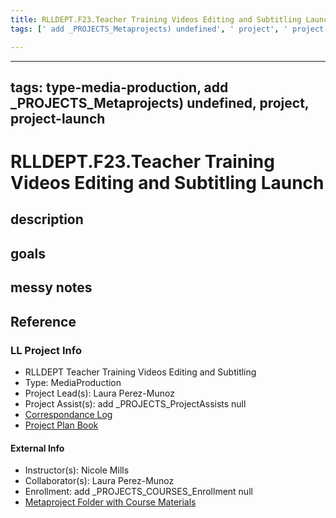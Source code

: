 ```yaml
---
title: RLLDEPT.F23.Teacher Training Videos Editing and Subtitling Launch
tags: [' add _PROJECTS_Metaprojects) undefined', ' project', ' project-launch', type-media-production]

---
```


---
tags: type-media-production, add _PROJECTS_Metaprojects) undefined, project, project-launch
---

# RLLDEPT.F23.Teacher Training Videos Editing and Subtitling Launch

## description 

## goals 

## messy notes

## Reference
### LL Project Info
* RLLDEPT Teacher Training Videos Editing and Subtitling
* Type: MediaProduction
* Project Lead(s): Laura Perez-Munoz
* Project Assist(s): add _PROJECTS_ProjectAssists null
* [Correspondance Log](https://drive.google.com/drive/folders/1mG3aaZGJmzhn1Lh8GPp7_vjC5NlrXkMZ?usp=drive_link)
* [Project Plan Book](https://hackmd.io/@ll-23-24/BJRegbHC2)

#### External Info
* Instructor(s): Nicole Mills
* Collaborator(s): Laura Perez-Munoz
* Enrollment: add _PROJECTS_COURSES_Enrollment null
* [Metaproject Folder with Course Materials](https://drive.google.com/drive/folders/1Vb_vH3abZmYWeohQJGmXAa9JNXw9eohN)





